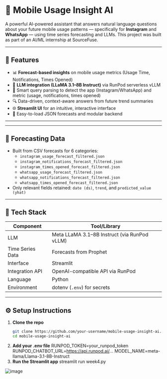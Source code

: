 # 📱 Mobile Usage Insight AI

A powerful AI-powered assistant that answers natural language questions about your future mobile usage patterns — specifically for **Instagram** and **WhatsApp** — using time series forecasting and LLMs. This project was built as part of an AI/ML internship at SourceFuse.

---

## 🚀 Features

- 📊 **Forecast-based insights** on mobile usage metrics (Usage Time, Notifications, Times Opened)
- 🤖 **LLM integration (LLaMA 3.1–8B Instruct)** via RunPod serverless vLLM
- 🧠 Smart query parsing to detect the app (Instagram/WhatsApp) and metric (usage, notifications, times opened)
- 🔍 Data-driven, context-aware answers from future trend summaries
- 🌐 **Streamlit UI** for an intuitive, interactive interface
- 📁 Easy-to-load JSON forecasts and modular backend

---


---

## 🧪 Forecasting Data

- Built from CSV forecasts for 6 categories:
  - `instagram_usage_forecast_filtered.json`
  - `instagram_notifications_forecast_filtered.json`
  - `instagram_times_opened_forecast_filtered.json`
  - `whatsapp_usage_forecast_filtered.json`
  - `whatsapp_notifications_forecast_filtered.json`
  - `whatsapp_times_opened_forecast_filtered.json`
- Only relevant fields retained: `date (ds)`, `trend`, and `predicted_value (yhat)`

---

## 🧠 Tech Stack

| Component        | Tool/Library                        |
|------------------|-------------------------------------|
| LLM              | Meta LLaMA 3.1–8B Instruct (via RunPod vLLM) |
| Time Series Data | Forecasts from Prophet              |
| Interface        | Streamlit                           |
| Integration API  | OpenAI-compatible API via RunPod    |
| Language         | Python                              |
| Environment      | dotenv (`.env`) for secrets         |

---

## ⚙️ Setup Instructions

1. **Clone the repo**
   ```bash
   git clone https://github.com/your-username/mobile-usage-insight-ai.git
   cd mobile-usage-insight-ai
2. **Add your .env file**
   RUNPOD_TOKEN=your_runpod_token
   RUNPOD_CHATBOT_URL=https://api.runpod.ai/...
   MODEL_NAME=meta-llama/Llama-3.1-8B-Instruct
3. **Run the Streamlit app**
   streamlit run week4.py


![image](https://github.com/user-attachments/assets/37aa3d83-49b4-423a-b5f1-52ded8902667)

